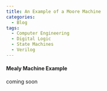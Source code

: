 ```yaml
---
title: An Example of a Moore Machine
categories:
  - Blog
tags:
  - Computer Engineering
  - Digital Logic
  - State Machines
  - Verilog
---
```


#### Mealy Machine Example

coming soon